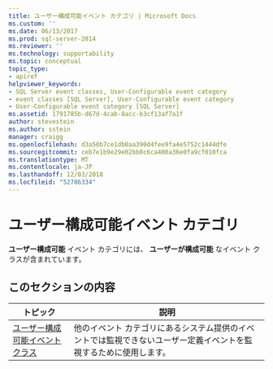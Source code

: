 ```yaml
---
title: ユーザー構成可能イベント カテゴリ | Microsoft Docs
ms.custom: ''
ms.date: 06/13/2017
ms.prod: sql-server-2014
ms.reviewer: ''
ms.technology: supportability
ms.topic: conceptual
topic_type:
- apiref
helpviewer_keywords:
- SQL Server event classes, User-Configurable event category
- event classes [SQL Server], User-Configurable event category
- User-Configurable event category [SQL Server]
ms.assetid: 1791785b-d67d-4cab-8acc-b3cf13af7a1f
author: stevestein
ms.author: sstein
manager: craigg
ms.openlocfilehash: d3a50b7ce1db0aa390d4fee9fa4e5752c1444dfe
ms.sourcegitcommit: ceb7e1b9e29e02bb0c6ca400a36e0fa9cf010fca
ms.translationtype: MT
ms.contentlocale: ja-JP
ms.lasthandoff: 12/03/2018
ms.locfileid: "52786334"
---
```

# <a name="user-configurable-event-category"></a>ユーザー構成可能イベント カテゴリ
  **ユーザー構成可能** イベント カテゴリには、 **ユーザーが構成可能** なイベント クラスが含まれています。  
  
## <a name="in-this-section"></a>このセクションの内容  
  
|トピック|説明|  
|-----------|-----------------|  
|[ユーザー構成可能イベント クラス](user-configurable-event-class.md)|他のイベント カテゴリにあるシステム提供のイベントでは監視できないユーザー定義イベントを監視するために使用します。|  
  
  
